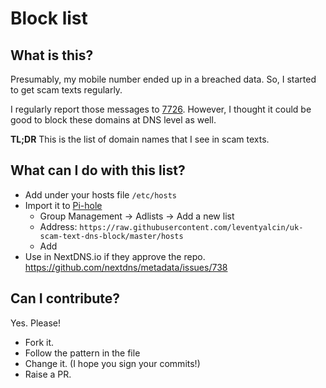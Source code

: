 # Block list

## What is this?

Presumably, my mobile number ended up in a breached data. So, I started to get scam texts regularly.

I regularly report those messages to [7726](https://www.ofcom.org.uk/phones-telecoms-and-internet/advice-for-consumers/problems/tackling-nuisance-calls-and-messages/spam-texts). However, I thought it could be good to block these domains at DNS level as well.

**TL;DR** This is the list of domain names that I see in scam texts.

## What can I do with this list?

* Add under your hosts file `/etc/hosts`
* Import it to [Pi-hole](https://docs.pi-hole.net/database/gravity/example/#example-2-blocklist-management)
  * Group Management -> Adlists -> Add a new list
  * Address: `https://raw.githubusercontent.com/leventyalcin/uk-scam-text-dns-block/master/hosts`
  * Add
* Use in NextDNS.io if they approve the repo. <https://github.com/nextdns/metadata/issues/738>

## Can I contribute?

Yes. Please!

* Fork it.
* Follow the pattern in the file
* Change it. (I hope you sign your commits!)
* Raise a PR.
